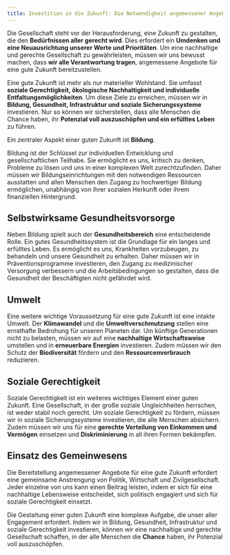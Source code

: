 ```yaml
---
title: Investition in die Zukunft: Die Notwendigkeit angemessener Angebote für alle
---
```

Die Gesellschaft steht vor der Herausforderung, eine Zukunft zu gestalten, die den **Bedürfnissen aller gerecht wird**. Dies erfordert ein **Umdenken und eine Neuausrichtung unserer Werte und Prioritäten**. Um eine nachhaltige und gerechte Gesellschaft zu gewährleisten, müssen wir uns bewusst machen, dass **wir alle Verantwortung tragen**, angemessene Angebote für eine gute Zukunft bereitzustellen.

Eine gute Zukunft ist mehr als nur materieller Wohlstand. Sie umfasst **soziale Gerechtigkeit, ökologische Nachhaltigkeit und individuelle Entfaltungsmöglichkeiten**. Um diese Ziele zu erreichen, müssen wir in **Bildung, Gesundheit, Infrastruktur und soziale Sicherungssysteme** investieren. Nur so können wir sicherstellen, dass alle Menschen die Chance haben, ihr **Potenzial voll auszuschöpfen und ein erfülltes Leben** zu führen.

Ein zentraler Aspekt einer guten Zukunft ist **Bildung**. 

Bildung ist der Schlüssel zur individuellen Entwicklung und gesellschaftlichen Teilhabe. Sie ermöglicht es uns, kritisch zu denken, Probleme zu lösen und uns in einer komplexen Welt zurechtzufinden. Daher müssen wir Bildungseinrichtungen mit den notwendigen Ressourcen ausstatten und allen Menschen den Zugang zu hochwertiger Bildung ermöglichen, unabhängig von ihrer sozialen Herkunft oder ihrem finanziellen Hintergrund.

## Selbstwirksame Gesundheitsvorsorge

Neben Bildung spielt auch der **Gesundheitsbereich** eine entscheidende Rolle. Ein gutes Gesundheitssystem ist die Grundlage für ein langes und erfülltes Leben. Es ermöglicht es uns, Krankheiten vorzubeugen, zu behandeln und unsere Gesundheit zu erhalten. Daher müssen wir in Präventionsprogramme investieren, den Zugang zu medizinischer Versorgung verbessern und die Arbeitsbedingungen so gestalten, dass die Gesundheit der Beschäftigten nicht gefährdet wird.

## Umwelt

Eine weitere wichtige Voraussetzung für eine gute Zukunft ist eine intakte Umwelt. Der **Klimawandel** und die **Umweltverschmutzung** stellen eine ernsthafte Bedrohung für unseren Planeten dar. Um künftige Generationen nicht zu belasten, müssen wir auf eine **nachhaltige Wirtschaftsweise** umstellen und in **erneuerbare Energien** investieren. Zudem müssen wir den Schutz der **Biodiversität** fördern und den **Ressourcenverbrauch** reduzieren.

## Soziale Gerechtigkeit

Soziale Gerechtigkeit ist ein weiteres wichtiges Element einer guten Zukunft. Eine Gesellschaft, in der große soziale Ungleichheiten herrschen, ist weder stabil noch gerecht. Um soziale Gerechtigkeit zu fördern, müssen wir in soziale Sicherungssysteme investieren, die alle Menschen absichern. Zudem müssen wir uns für eine **gerechte Verteilung von Einkommen und Vermögen** einsetzen und **Diskriminierung** in all ihren Formen bekämpfen.

## Einsatz des Gemeinwesens

Die Bereitstellung angemessener Angebote für eine gute Zukunft erfordert eine gemeinsame Anstrengung von Politik, Wirtschaft und Zivilgesellschaft. Jeder einzelne von uns kann einen Beitrag leisten, indem er sich für eine nachhaltige Lebensweise entscheidet, sich politisch engagiert und sich für soziale Gerechtigkeit einsetzt.

Die Gestaltung einer guten Zukunft eine komplexe Aufgabe, die unser aller Engagement erfordert. Indem wir in Bildung, Gesundheit, Infrastruktur und soziale Gerechtigkeit investieren, können wir eine nachhaltige und gerechte Gesellschaft schaffen, in der alle Menschen die **Chance** haben, ihr Potenzial voll auszuschöpfen.
